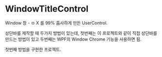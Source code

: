 # WindowTitleControl

Window 창 - ㅁ X 를 99% 흡사하게 만든 UserControl.

상단바를 제작할 때 두가지 방법이 있는데, 
첫번째는 이 프로젝트와 같이 직접 상단바를 만드는 방법이 있고
두번째는 WPF의 Window Chrome 기능을 사용하면 됨.

첫번째 방법을 구현한 프로젝트.
